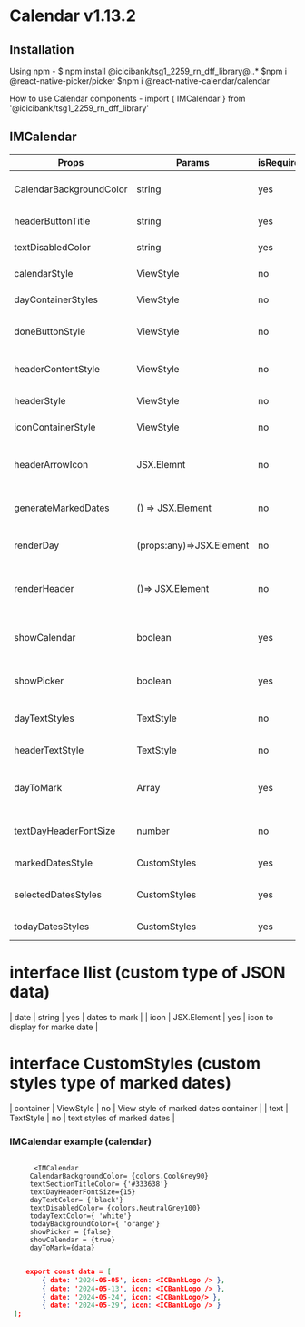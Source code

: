 # Calendar v1.13.2

## Installation

Using npm -
$ npm install @icicibank/tsg1_2259_rn_dff_library@*.*.*
$npm i @react-native-picker/picker
$npm i @react-native-calendar/calendar

How to use Calendar components -
import { IMCalendar } from '@icicibank/tsg1_2259_rn_dff_library'

## IMCalendar

| Props                   | Params                   | isRequire | Description                                    |
| ----------------------- | ------------------------ | --------- | ---------------------------------------------- |
| CalendarBackgroundColor | string                   | yes       | Background color of calendar                   |
| headerButtonTitle       | string                   | yes       | title of button in header                      |
| textDisabledColor       | string                   | yes       | text color of disabled dates                   |
| calendarStyle           | ViewStyle                | no        | styles of calendar                             |
| dayContainerStyles      | ViewStyle                | no        | styles of day conatiner                        |
| doneButtonStyle         | ViewStyle                | no        | styles of button in header                     |
| headerContentStyle      | ViewStyle                | no        | styles of elements in header view              |
| headerStyle             | ViewStyle                | no        | styles of header view                          |
| iconContainerStyle      | ViewStyle                | no        | styles of icon container                       |
| headerArrowIcon         | JSX.Elemnt               | no        | icon (dropdown arrow) in header                |
| generateMarkedDates     | () => JSX.Element        | no        | function to generate marked dates              |
| renderDay               | (props:any)=>JSX.Element | no        | function to render day in calendar             |
| renderHeader            | ()=> JSX.Element         | no        | function to render header in the calendar      |
| showCalendar            | boolean                  | yes       | whether to show the calender or not            |
| showPicker              | boolean                  | yes       | whether to show the picker or not              |
| dayTextStyles           | TextStyle                | no        | styles of dates in calendar                    |
| headerTextStyle         | TextStyle                | no        | styles of text in header                       |
| dayToMark               | Array                    | yes       | Array of dates to mark and corresponding icons |
| textDayHeaderFontSize   | number                   | no        | fontsize of day names in calendar              |
| markedDatesStyle        | CustomStyles             | yes       | styles of marked dates                         |
| selectedDatesStyles     | CustomStyles             | yes       | styles of seleceted dates                      |
| todayDatesStyles        | CustomStyles             | yes       | styles of today dates                          |

# interface Ilist (custom type of JSON data)

| date | string | yes | dates to mark |
| icon | JSX.Element | yes | icon to display for marke date |

# interface CustomStyles (custom styles type of marked dates)

| container | ViewStyle | no | View style of marked dates container |
| text | TextStyle | no | text styles of marked dates |

### IMCalendar example (calendar)

```JSX

      <IMCalendar
     CalendarBackgroundColor= {colors.CoolGrey90}
     textSectionTitleColor= {'#333638'}
     textDayHeaderFontSize={15}
     dayTextColor= {'black'}
     textDisabledColor= {colors.NeutralGrey100}
     todayTextColor={ 'white'}
     todayBackgroundColor={ 'orange'}
     showPicker = {false}
     showCalendar = {true}
     dayToMark={data}

```

```JSON

    export const data = [
        { date: '2024-05-05', icon: <ICBankLogo /> },
        { date: '2024-05-13', icon: <ICBankLogo /> },
        { date: '2024-05-24', icon: <ICBankLogo/> },
        { date: '2024-05-29', icon: <ICBankLogo /> }
 ];

```
